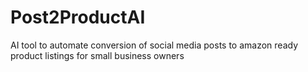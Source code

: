 # Post2ProductAI
AI tool to automate conversion of social media posts to amazon ready product listings for small business owners
